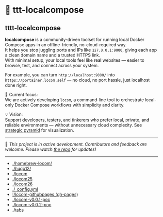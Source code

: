 # 🚧 ttt-localcompose

## tttt-localcompose

**localcompose** is a community-driven toolset for running local Docker Compose apps in an offline-friendly, no-cloud-required way.  
It helps you stop juggling ports and IPs like `127.0.0.1:9000`, giving each app a clean domain name and a trusted HTTPS link.  
With minimal setup, your local tools feel like real websites — easier to browse, test, and connect across your system.

For example, you can turn `http://localhost:9000/` into `https://portainer.locom.self` — no cloud, no port hassle, just localhost done right.

🔧 Current focus:  
We are actively developing `locom`, a command-line tool to orchestrate local-only Docker Compose workflows with simplicity and clarity.

💡 Vision:  
Support developers, testers, and tinkerers who prefer local, private, and reliable environments — without unnecessary cloud complexity. See [strategic pyramid](../docs/strategic-pyramid.md) for visualization.

---

📌 _This project is in active development. Contributors and feedback are welcome. Please watch [the repo](https://github.com/localcompose/locom) for updates!_

---

* [./homebrew-locom/](./homebrew-locom)
* [./hugo12/](./hugo12)
* [./locom](./locom)
* [./locom25](./locom25)
* [./locom26](./locom26)
* [./_config.yml](./_config.yml)
* [!/locom-githubpages (gh-pages)](./locom-githubpages)
* [./locom-v0.0.1-poc](./locom-v0.0.1-poc)
* [./locom-v0.0.2-poc](./locom-v0.0.2-poc)
* [./tabs](./tabs)
